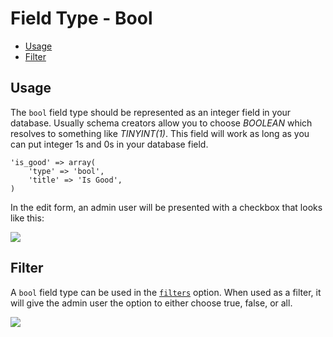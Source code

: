 # Field Type - Bool

- [Usage](#usage)
- [Filter](#filter)

<a name="usage"></a>
## Usage

The `bool` field type should be represented as an integer field in your database. Usually schema creators allow you to choose *BOOLEAN* which resolves to something like *TINYINT(1)*. This field will work as long as you can put integer 1s and 0s in your database field.

    'is_good' => array(
        'type' => 'bool',
        'title' => 'Is Good',
    )

In the edit form, an admin user will be presented with a checkbox that looks like this:

<img src="https://raw.github.com/FrozenNode/Laravel-Administrator/master/examples/images/field-type-bool.png" />

<a name="filter"></a>
## Filter

A `bool` field type can be used in the [`filters`](/docs/model-configuration.md#filters) option. When used as a filter, it will give the admin user the option to either choose true, false, or all.

<img src="https://raw.github.com/FrozenNode/Laravel-Administrator/master/examples/images/field-type-bool-filter.png" />

